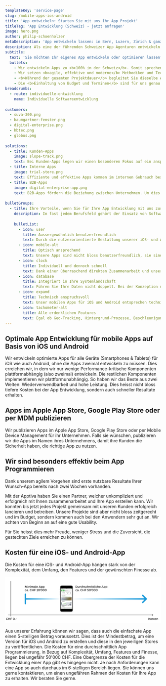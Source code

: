 ```yaml
---
templateKey: 'service-page'
slug: /mobile-apps-ios-android
title: 'App entwickeln: Starten Sie mit uns Ihr App Projekt'
titleTag: 'App Entwicklung (Schweiz) - jetzt anfragen'
image: hero.png
author: philip-schoenholzer
metaDescription: 'App entwickeln lassen: in Bern, Luzern, Zürich & ganze Schweiz ✅ Pünktlich ✅ App Entwickler ✅ kostenlose Beratung'
description: Als eine der führenden Schweizer App Agenturen entwickeln wir benutzerfreundliche, optisch ansprechende und technisch anspruchsvolle mobile Apps für iOS und Android ("Native App") sowie Web Apps, um Ihre einzigartigen Geschäftsprozesse abzubilden.
subtitle:
  text: 'Sie möchten Ihr eigenes App entwickeln oder optimieren lassen? Als erfahrene App Entwickler können wir Ihnen auf jeden Fall weiterhelfen: Von der App Idee bis zur Konzeption und App Entwicklung.'
  bullets:
    - Wir entwickeln Apps zu <b>100% in der Schweiz</b>. Somit sprechen wir die gleiche Sprache und kennen uns bestens aus im Schweizer Markt der Apps für iOS und Android.
    - Wir setzen <b>agile, effektive und moderne</b> Methodiken und Technologien ein, welche Ihr Unternehmen ab dem ersten Tag unserer Zusammenarbeit bereichern.
    - <b>Während der gesamten Projektdauer</b> begleitet Sie dieselbe Ansprechperson.
    - Die <b>Einhaltung von Budget und Terminen</b> sind für uns genau so wichtig wir für Sie. Da wir auch für uns selbst eigene Produkte und Dienstleistungen entwickeln, wissen wir aus erster Hand, dass ein zielführendes Projektmanagement das A und O für ein App Projekt bedeutet.
breadcrumbs:
  - route: individuelle-entwicklung
    name: Individuelle Softwareentwicklung

customers:
  - suva-300.png
  - baumgartner-fenster.png
  - digital-enterprise.png
  - hbtec.png
  - globus.png

solutions:
  - title: Kunden-Apps
    image: slope-track.png
    text: Bei Kunden-Apps legen wir einen besonderen Fokus auf ein ansprechendes Design und einfache Bedienung. So steht einem guten Kundenerlebnis (User Experience) nichts im Weg.
  - title: Interne Apps
    image: trial-store.png
    text: Effiziente und effektive Apps kommen im internen Gebrauch besonders gut an. Entsprechend legen wir den Fokus auf die Unterstützung des Anwenders, ohne ihm im Weg zu stehen.
  - title: B2B-Apps
    image: digital-enterprise-app.png
    text: B2B-Apps fördern die Beziehung zwischen Unternehmen. Um dies optimal zu unterstützen, digitalisieren wir die entsprechenden Unternehmensprozesse einfach und verständlich.

bulletGroups:
  - title: Ihre Vorteile, wenn Sie für Ihre App Entwicklung mit uns zusammenarbeiten
    description: In fast jedem Berufsfeld gehört der Einsatz von Softwareprodukten zum Alltag. Umso wichtiger ist es, dass die Verwendung dieser Hilfsmittel problemlos funktioniert. Bestenfalls machen die Apps und Applikationen (Web App) sogar Spass. Bei der individuellen <a href="/">Softwareentwicklung</a> halten wir uns an das <a target="_blank" rel="noopener noreferrer" href="http://www.lean-enterprise-app.com/">Manifest der Lean Enterprise App</a>.

    bulletList:
      - icon: user
        title: Ausser­gewöhnlich benutzer­freundlich
        text: Durch die nutzerorientierte Gestaltung unserer iOS- und Android-Apps befinden sich die Anwender im Zentrum. Sie erhalten eine Lösung, die verständlich, einfach und schnell zu bedienen ist.
      - icon: mobile-alt
        title: Optisch ansprechend
        text: Unsere Apps sind nicht bloss benutzerfreundlich, sie sind auch optisch ansprechend.
      - icon: clock
        title: Individuell und dennoch schnell
        text: Dank einer überraschend direkten Zusammenarbeit und unserem agilen Vorgehen sind bereits nach wenigen Tagen die ersten Ergebnisse im Einsatz.
      - icon: database
        title: Integriert in Ihre System­landschaft
        text: Führen Sie Ihre Daten nicht doppelt. Bei der Konzeption und App Programmierung achten wir darauf, dass Daten aus bestehenden System bezogen und die Resultate zurückgeschrieben werden.
      - icon: expand
        title: Technisch anspruchsvoll
        text: Unser mobilen Apps für iOS und Android entsprechen technisch dem neusten Stand. Unsere Software-Ingenieure und App Entwickler können auch komplexe Anforderungen (Cross Platform) erfolgreich und hochwertig umsetzen. Wir kennen uns bestens aus mit App Baukästen, App Stores, Swift, Java und anderen Programmiersprachen im App Development.
      - icon: tachometer-alt
        title: Alle erdenklichen Features
        text: Egal ob Geo-Tracking, Hintergrund-Prozesse, Beschleunigungssensoren oder riesige Datenmengen, als erfahrene App Agentur meistern wir technisch anspruchsvolle Herausforderungen souverän.
---
```


## Optimale App Entwicklung für mobile Apps auf Basis von iOS und Android

Wir entwickeln optimierte Apps für alle Geräte (Smartphones & Tablets) für iOS wie auch Android, ohne die Apps zweimal entwickeln zu müssen. Dies erreichen wir, in dem wir nur wenige Performance-kritische Komponenten plattformabhängig (also zweimal) entwickeln. Die restlichen Komponenten implementieren wir plattformunabhängig. So haben wir das Beste aus zwei Welten: Wiederverwendbarkeit und hohe Leistung. Dies heisst nicht bloss tiefere Kosten bei der App Entwicklung, sondern auch schneller Resultate erhalten.

## Apps im Apple App Store, Google Play Store oder per MDM publizieren

Wir publizieren Apps im Apple App Store, Google Play Store oder per Mobile Device Management für ihr Unternehmen. Falls sie wünschen, publizieren wir die Apps im Namen ihres Unternehmens, damit ihre Kunden die Sicherheit haben, die richtige App zu nutzen.

## Wir sind besonders effektiv beim App Programmieren

Dank unserem agilem Vorgehen sind erste nutzbare Resultate Ihrer Wunsch-App bereits nach zwei Wochen vorhanden.

Mit der Apptiva haben Sie einen Partner, welcher unkompliziert und erfolgreich mit Ihnen zusammenarbeitet und Ihre App erstellen kann. Wir konnten bis jetzt jedes Projekt gemeinsam mit unseren Kunden erfolgreich lancieren und betreiben. Unsere Projekte sind aber nicht bloss zeitgerecht und im Budget, sondern kommen auch bei den Anwendern sehr gut an. Wir achten von Beginn an auf eine gute Usability.

Für Sie heisst dies mehr Freude, weniger Stress und die Zuversicht, die gesteckten Ziele erreichen zu können.

## Kosten für eine iOS- und Android-App

Die Kosten für eine iOS- und Android-App hängen stark von der Komplexität, dem Umfang, den Features und der gewünschten Finesse ab.

![Kosten für eine mobile iOS und Android App](kosten-mobile-app-ios-android.png)

Aus unserer Erfahrung können wir sagen, dass auch die einfachste App einen 5-stelligen Betrag voraussetzt. Dies ist der Mindestbetrag, um eine Version für iOS und Android zu erstellen und diese in den jeweiligen Stores zu veröffentlichen. Die Kosten für eine durchschnittlich App Programmierung, in Bezug auf Komplexität, Umfang, Features und Finesse, liegen bei ungefähr 50'000 CHF. Eine Obergrenze der Kosten für die Entwicklung einer App gibt es hingegen nicht. Je nach Anforderungen kann eine App so auch durchaus im 6-stelligen Bereich liegen. Sie können uns gerne kontaktieren, um einen ungefähren Rahmen der Kosten für Ihre App zu erhalten. Wir beraten Sie gerne.
